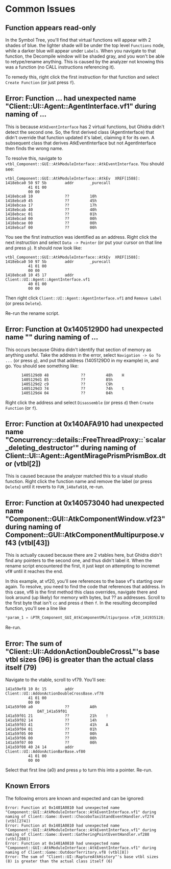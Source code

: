 # Common Issues


## Function appears read-only
In the Symbol Tree, you'll find that virtual functions will appear with 2 shades of blue.  the lighter shade will be under the top level `Functions` node, while a darker blue will appear under `Labels`.  When you navigate to that function, the Decompile window will be shaded gray, and you won't be able to retype/rename anything.  This is caused by the analyzer not knowing this was a function (no CALL instructions referencing it).

To remedy this, right click the first instruction for that function and select `Create Function` (or just press `f`).

## Error: Function ... had unexpected name "Client::UI::Agent::AgentInterface.vf1" during naming of ...
This is because `AtkEventInterface` has 2 virtual functions, but Ghidra didn't detect the second one.  So, the first derived class (AgentInterface) that didn't override that function updated it's label, claiming it for its own.  A subsequent class that derives AtkEventInterface but not AgentInterface then finds the wrong name.

To resolve this, navigate to `vtbl_Component::GUI::AtkModuleInterface::AtkEventInterface`.  You should see:
```
vtbl_Component::GUI::AtkModuleInterface::AtkEv  XREF[1588]:
1418ebca0 50 97 5b        addr       _purecall
          41 01 00 
          00 00
1418ebca8 10              ??         10h
1418ebca9 45              ??         45h
1418ebcaa 17              ??         17h
1418ebcab 40              ??         40h
1418ebcac 01              ??         01h
1418ebcad 00              ??         00h
1418ebcae 00              ??         00h
1418ebcaf 00              ??         00h

```

You see the first instruction was identified as an address.  Right click the next instruction and select `Data -> Pointer` (or put your cursor on that line and press `p`).  It should now look like:
```
vtbl_Component::GUI::AtkModuleInterface::AtkEv  XREF[1588]:
1418ebca0 50 97 5b        addr       _purecall
          41 01 00 
          00 00
1418ebca8 10 45 17        addr       Client::UI::Agent::AgentInterface.vf1
          40 01 00 
          00 00
```

Then right click `Client::UI::Agent::AgentInterface.vf1` and `Remove Label` (or press `Delete`).

Re-run the rename script.

## Error: Function at 0x1405129D0 had unexpected name "" during naming of ...
This occurs because Ghidra didn't identify that section of memory as anything useful.  Take the address in the error, select `Navigation -> Go To ...` (or press `g`), and put that address (1405129D0 in my example) in, and go.  You should see something like:
```
       1405129d0 48              ??         48h    H
       1405129d1 85              ??         85h
       1405129d2 c9              ??         C9h
       1405129d3 74              ??         74h    t
       1405129d4 04              ??         04h
```

Right click the address and select `Disassemble` (or press `d`) then `Create Function` (or `f`).

## Error: Function at 0x140AFA910 had unexpected name "Concurrency::details::FreeThreadProxy::`scalar_deleting_destructor'" during naming of Client::UI::Agent::AgentMiragePrismPrismBox.dtor (vtbl[2])
This is caused because the analyzer matched this to a visual studio function.  Right click the function name and remove the label (or press `Delete`) until it reverts to `FUN_140afa910`, re-run.

## Error: Function at 0x140573040 had unexpected name "Component::GUI::AtkComponentWindow.vf23" during naming of Component::GUI::AtkComponentMultipurpose.vf43 (vtbl[43])
This is actually caused because there are 2 vtables here, but Ghidra didn't find any pointers to the second one, and thus didn't label it.  When the rename script encountered the first, it just kept on attempting to incremet vf# until it reaches the end.

In this example, at vf20, you'll see references to the base vf's starting over again.  To resolve, you need to find the code that references that address.  In this case, vf8 is the first method this class overrides, navigate there and look around (up likely) for memory with bytes, but ?? as addresses.  Scroll to the first byte that isn't `cc` and press `d` then `f`.  In the resulting decompiled function, you'll see a line like
```cpp
*param_1 = &PTR_Component_GUI_AtkComponentMultipurpose.vf20_141935128;
```

Re-run.

## Error: The sum of "Client::UI::AddonActionDoubleCrossL"'s base vtbl sizes (96) is greater than the actual class itself (79)
Navigate to the vtable, scroll to vf79.  You'll see:
```
141a59ef8 10 8c 15        addr       Client::UI::AddonActionDoubleCrossBase.vf78
          41 01 00 
          00 00
141a59f00 a0              ??         A0h
              DAT_141a59f01
141a59f01 21              ??         21h    !
141a59f02 14              ??         14h
141a59f03 41              ??         41h    A
141a59f04 01              ??         01h
141a59f05 00              ??         00h
141a59f06 00              ??         00h
141a59f07 00              ??         00h
141a59f08 40 24 14        addr       Client::UI::AddonActionBarBase.vf80
          41 01 00 
          00 00
```

Select that first line (a0) and press `p` to turn this into a pointer.  Re-run.

## Known Errors
The following errors are known and expected and can be ignored:
```
Error: Function at 0x1401A0810 had unexpected name "Component::GUI::AtkModuleInterface::AtkEventInterface.vf1" during naming of Client::Game::Event::ChocoboTaxiStandEventHandler.vf274 (vtbl[274])
Error: Function at 0x1401A0810 had unexpected name "Component::GUI::AtkModuleInterface::AtkEventInterface.vf1" during naming of Client::Game::Event::GatheringPointEventHandler.vf288 (vtbl[288])
Error: Function at 0x1401A0810 had unexpected name "Component::GUI::AtkModuleInterface::AtkEventInterface.vf1" during naming of Client::Game::OutdoorTerritory.vf8 (vtbl[8])
Error: The sum of "Client::UI::RaptureAtkHistory"'s base vtbl sizes (8) is greater than the actual class itself (6)
```
